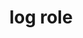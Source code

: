 ---
{
  "title": "log role",
  "description": "A type of live region where new information is added in meaningful order and old information may disappear",
  "category": "aria",
  "keywords": [
    "log role"
  ],
  "last_test_date": "2020-07-14",
  "test_results_url": "https://a11ysupport.io/tech/aria/log_role",
  "stats": {
    "jaws": {
      "chrome": {
        "86": "y"
      },
      "ie": {
        "11": "y"
      },
      "firefox": {
        "82": "y"
      }
    },
    "narrator": {
      "edge": {
        "86": "a"
      }
    },
    "nvda": {
      "chrome": {
        "86": "y"
      },
      "firefox": {
        "82": "y"
      }
    },
    "talkback": {
      "and_chr": {
        "86": "y"
      }
    },
    "vo_ios": {
      "ios_saf": {
        "14.2": "y"
      }
    },
    "vo_macos": {
      "safari": {
        "14.0": "y"
      }
    },
    "orca": {
      "firefox": {
        "82": "y"
      }
    },
    "dragon_win": {
      "chrome": {
        "all": "u"
      }
    },
    "va_and": {
      "and_chr": {
        "all": "u"
      }
    },
    "vc_ios": {
      "ios_saf": {
        "all": "u"
      }
    },
    "vc_macos": {
      "safari": {
        "all": "u"
      }
    },
    "wsr": {
      "chrome": {
        "all": "u"
      }
    }
  },
  "links": {
    "ARIA spec for log": "https://www.w3.org/TR/wai-aria-1.1/#log"
  }
}
---